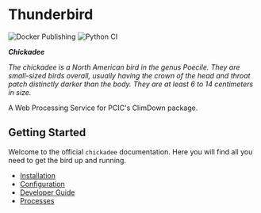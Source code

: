 # Thunderbird
![Docker Publishing](https://github.com/pacificclimate/chickadee/workflows/Docker%20Publishing/badge.svg)
![Python CI](https://github.com/pacificclimate/chickadee/workflows/Python%20CI/badge.svg)

___Chickadee___

_The chickadee is a North American bird in the genus Poecile. They are small-sized birds overall, usually having the crown of the head and throat patch distinctly darker than the body. They are at least 6 to 14 centimeters in size._

A Web Processing Service for PCIC's ClimDown package.

## Getting Started
Welcome to the official `chickadee` documentation. Here you will find all you need to get the bird up and running.
- [Installation](installation.md)
- [Configuration](configuration.md)
- [Developer Guide](dev_guide.md)
- [Processes](processes.md)
